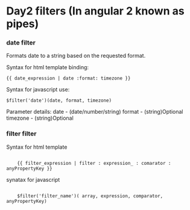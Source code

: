 # Day2 filters (In angular 2 known as pipes)

### date filter
Formats date to a string based on the requested format.

Syntax for html template binding:
```
{{ date_expression | date :format: timezone }}
```
Syntax for javascript use:
```
$filter('date')(date, format, timezone)
```
Parameter details:
 date      - (date/number/string) 
 format    - (string)Optional
 timezone  - (string)Optional


### filter filter
Syntax for  html template
```

    {{ filter_expression | filter : expression_ : comarator : anyPropertyKey }}

````
synatax for javascript 
```

    $filter('filter_name')( array, expression, comparator, anyPropertyKey)

```
